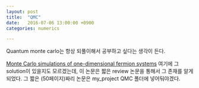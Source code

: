 ```yaml
---
layout: post
title:  "QMC"
date:   2016-07-06 13:00:00 +0900
categories: numerics

---
```


Quantum monte carlo는 항상 되풀이해서 공부하고 싶다는 생각이 든다.

[Monte Carlo simulations of one-dimensional fermion systems](http://journals.aps.org/prb/abstract/10.1103/PhysRevB.26.5033)
여기에 그 solution이 있을지도 모르겠는데, 이 논문은 짧은 review 논문을 통해서 그 존재를 알게되었다.
그 짧은 (50페이지)짜리 논문은 my_project  QMC 폴더에 넣어둬야겠다.


